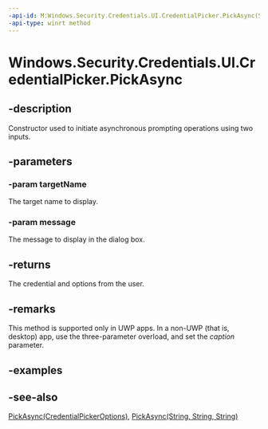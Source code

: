 ```yaml
---
-api-id: M:Windows.Security.Credentials.UI.CredentialPicker.PickAsync(System.String,System.String)
-api-type: winrt method
---
```


<!-- Method syntax
public Windows.Foundation.IAsyncOperation<Windows.Security.Credentials.UI.CredentialPickerResults> PickAsync(System.String targetName, System.String message)
-->

# Windows.Security.Credentials.UI.CredentialPicker.PickAsync

## -description
Constructor used to initiate asynchronous prompting operations using two inputs.

## -parameters
### -param targetName
The target name to display.

### -param message
The message to display in the dialog box.

## -returns
The credential and options from the user.

## -remarks

This method is supported only in UWP apps. In a non-UWP (that is, desktop) app, use the three-parameter overload, and set the *caption* parameter.

## -examples

## -see-also
[PickAsync(CredentialPickerOptions)](credentialpicker_pickasync_1621420115.md), [PickAsync(String, String, String)](credentialpicker_pickasync_1330776073.md)
